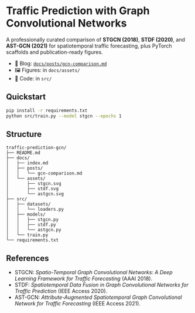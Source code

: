 # Traffic Prediction with Graph Convolutional Networks

A professionally curated comparison of **STGCN (2018)**, **STDF (2020)**, and **AST-GCN (2021)** for spatiotemporal traffic forecasting, plus PyTorch scaffolds and publication-ready figures.

- 📄 Blog: [`docs/posts/gcn-comparison.md`](docs/posts/gcn-comparison.md)
- 🖼 Figures: in `docs/assets/`
- 🧪 Code: in `src/`

## Quickstart

```bash
pip install -r requirements.txt
python src/train.py --model stgcn --epochs 1
```

## Structure

```
traffic-prediction-gcn/
├── README.md
├── docs/
│   ├── index.md
│   ├── posts/
│   │   └── gcn-comparison.md
│   └── assets/
│       ├── stgcn.svg
│       ├── stdf.svg
│       └── astgcn.svg
├── src/
│   ├── datasets/
│   │   └── loaders.py
│   ├── models/
│   │   ├── stgcn.py
│   │   ├── stdf.py
│   │   └── astgcn.py
│   └── train.py
└── requirements.txt
```

## References

- STGCN: *Spatio-Temporal Graph Convolutional Networks: A Deep Learning Framework for Traffic Forecasting* (AAAI 2018).
- STDF: *Spatiotemporal Data Fusion in Graph Convolutional Networks for Traffic Prediction* (IEEE Access 2020).
- AST-GCN: *Attribute-Augmented Spatiotemporal Graph Convolutional Network for Traffic Forecasting* (IEEE Access 2021).
